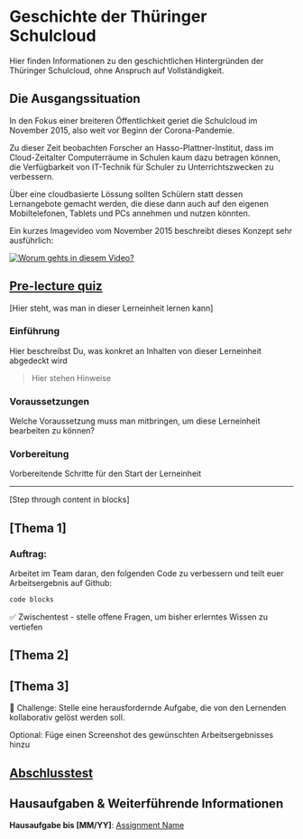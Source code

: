 <!-- Überschrift und Abstract-->
# Geschichte der Thüringer Schulcloud
Hier finden Informationen zu den geschichtlichen Hintergründen der Thüringer Schulcloud, ohne Anspruch auf Vollständigkeit.

##

## Die Ausgangssituation
In den Fokus einer breiteren Öffentlichkeit geriet die Schulcloud im November 2015, also weit vor Beginn der Corona-Pandemie.

Zu dieser Zeit beobachten Forscher an Hasso-Plattner-Institut, dass im Cloud-Zeitalter Computerräume in Schulen kaum dazu betragen können, die Verfügbarkeit von IT-Technik für Schuler zu Unterrichtszwecken zu verbessern.

Über eine cloudbasierte Lössung sollten Schülern statt dessen Lernangebote gemacht werden, die diese dann auch auf den eigenen Mobiltelefonen, Tablets und PCs annehmen und nutzen könnten.

Ein kurzes Imagevideo vom November 2015 beschreibt dieses Konzept sehr ausführlich:

[![Worum gehts in diesem Video?](https://img.youtube.com/vi/3e4iP7ezJDY/0.jpg)](https://www.youtube.com/watch?v=3e4iP7ezJDY)

## [Pre-lecture quiz](quiz-url)

[Hier steht, was man in dieser Lerneinheit lernen kann]

### Einführung

Hier beschreibst Du, was konkret an Inhalten von dieser Lerneinheit abgedeckt wird

> Hier stehen Hinweise

### Voraussetzungen

Welche Voraussetzung muss man mitbringen, um diese Lerneinheit bearbeiten zu können?

### Vorbereitung

Vorbereitende Schritte für den Start der Lerneinheit

---

[Step through content in blocks]

## [Thema 1]

### Auftrag:

Arbeitet im Team daran, den folgenden Code zu verbessern und teilt euer Arbeitsergebnis auf Github:

```html
code blocks
```

✅ Zwischentest - stelle offene Fragen, um bisher erlerntes Wissen zu vertiefen

## [Thema 2]

## [Thema 3]

🚀 Challenge: Stelle eine herausfordernde Aufgabe, die von den Lernenden kollaborativ gelöst werden soll.

Optional: Füge einen Screenshot des gewünschten Arbeitsergebnisses hinzu

## [Abschlusstest](quiz-url)

## Hausaufgaben & Weiterführende Informationen

**Hausaufgabe bis [MM/YY]**: [Assignment Name](assignment.md)
